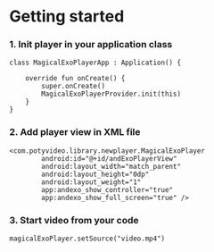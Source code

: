 # Getting started

### 1. Init player in your application class

```
class MagicalExoPlayerApp : Application() {

    override fun onCreate() {
        super.onCreate()
        MagicalExoPlayerProvider.init(this)
    }
}
```

### 2. Add player view in XML file 

```
<com.potyvideo.library.newplayer.MagicalExoPlayer
        android:id="@+id/andExoPlayerView"
        android:layout_width="match_parent"
        android:layout_height="0dp"
        android:layout_weight="1"
        app:andexo_show_controller="true"
        app:andexo_show_full_screen="true" />
```

### 3. Start video from your code

```
magicalExoPlayer.setSource("video.mp4")
```
